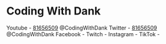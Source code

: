 # **Coding With Dank**

Youtube - [81656509](https://www.youtube.com/channel/UCxVxa7pb7Izg9_pqkuURtyQ) @CodingWithDank
Twitter - [81656509](https://twitter.com/CodingWithDank) @CodingWithDank
Facebook - 
Twitch - 
Instagram - 
TikTok -  
